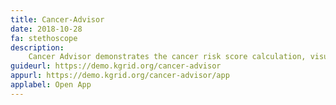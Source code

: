 ```yaml
---
title: Cancer-Advisor
date: 2018-10-28
fa: stethoscope
description:
    Cancer Advisor demonstrates the cancer risk score calculation, visualization and interpretation.
guideurl: https://demo.kgrid.org/cancer-advisor
appurl: https://demo.kgrid.org/cancer-advisor/app
applabel: Open App
---
```


